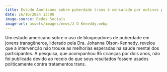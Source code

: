 ```yaml
---
title: Estudo Americano sobre puberdade trans é censurado por motivos políticos 
date: 26/10/2024 13:00
image-source: Redes Sociais
image-url: assets/images/news/J O Keneddy.webp
---
```


Um estudo americano sobre o uso de bloqueadores de puberdade em jovens transgêneros, liderado pela Dra. Johanna Olson-Kennedy, revelou que a intervenção não trouxe as melhorias esperadas na saúde mental dos participantes. A pesquisa, que acompanhou 95 crianças por dois anos, não foi publicada devido ao receio de que seus resultados fossem usados politicamente contra tratamentos trans.